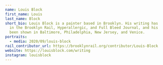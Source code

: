 ```yaml
---
name: Louis Block
first_name: Louis
last_name: Block
short_bio: Louis Block is a painter based in Brooklyn. His writing has appeared
  in the Brooklyn Rail, Hyperallergic, and Full Bleed Journal, and his work has
  been shown in Baltimore, Philadelphia, New Jersey, and Venice.
portraits:
  - media: 2020/09/louis-block
rail_contributor_url: https://brooklynrail.org/contributor/Louis-Block
website: https://louisblock.com/writing
instagram: louisblock
---
```

